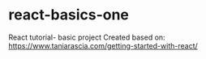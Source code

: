 # react-basics-one
React tutorial- basic project
Created based on:
https://www.taniarascia.com/getting-started-with-react/
